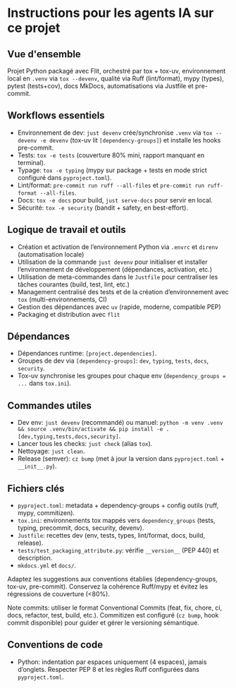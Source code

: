 # Instructions pour les agents IA sur ce projet

## Vue d'ensemble
Projet Python packagé avec Flit, orchestré par tox + tox-uv, environnement local en `.venv` via `tox --devenv`, qualité via Ruff (lint/format), mypy (types), pytest (tests+cov), docs MkDocs, automatisations via Justfile et pre-commit.

## Workflows essentiels
- Environnement de dev: `just devenv` crée/synchronise `.venv` via `tox --devenv -e devenv` (tox-uv lit `[dependency-groups]`) et installe les hooks pre-commit.
- Tests: `tox -e tests` (couverture 80% mini, rapport manquant en terminal).
- Typage: `tox -e typing` (mypy sur package + tests en mode strict configuré dans `pyproject.toml`).
- Lint/format: `pre-commit run ruff --all-files` et `pre-commit run ruff-format --all-files`.
- Docs: `tox -e docs` pour build, `just serve-docs` pour servir en local.
- Sécurité: `tox -e security` (bandit + safety, en best-effort).

## Logique de travail et outils
- Création et activation de l’environnement Python via `.envrc` et `direnv` (automatisation locale)
- Utilisation de la commande `just devenv` pour initialiser et installer l’environnement de développement (dépendances, activation, etc.)
- Utilisation de meta-commandes dans le `Justfile` pour centraliser les tâches courantes (build, test, lint, etc.)
- Management centralisé des tests et de la création d’environnement avec `tox` (multi-environnements, CI)
- Gestion des dépendances avec `uv` (rapide, moderne, compatible PEP)
- Packaging et distribution avec `flit`

## Dépendances
- Dépendances runtime: `[project.dependencies]`.
- Groupes de dev via `[dependency-groups]`: `dev`, `typing`, `tests`, `docs`, `security`.
- Tox-uv synchronise les groupes pour chaque env (`dependency_groups = ...` dans `tox.ini`).

## Commandes utiles
- Dev env: `just devenv` (recommandé) ou manuel: `python -m venv .venv && source .venv/bin/activate && pip install -e .[dev,typing,tests,docs,security]`.
- Lancer tous les checks: `just check` (alias `tox`).
- Nettoyage: `just clean`.
- Release (semver): `cz bump` (met à jour la version dans `pyproject.toml` + `__init__.py`).

## Fichiers clés
- `pyproject.toml`: metadata + dependency-groups + config outils (ruff, mypy, commitizen).
- `tox.ini`: environnements tox mappés vers `dependency_groups` (tests, typing, precommit, docs, security, devenv).
- `Justfile`: recettes dev (env, tests, types, lint/format, docs, build, release).
- `tests/test_packaging_attribute.py`: vérifie `__version__` (PEP 440) et description.
- `mkdocs.yml` et `docs/`.

Adaptez les suggestions aux conventions établies (dependency-groups, tox-uv, pre-commit). Conservez la cohérence Ruff/mypy et évitez les régressions de couverture (<80%).

Note commits: utiliser le format Conventional Commits (feat, fix, chore, ci, docs, refactor, test, build, etc.). Commitizen est configuré (`cz bump`, hook commit disponible) pour guider et gérer le versioning sémantique.

## Conventions de code
- Python: indentation par espaces uniquement (4 espaces), jamais d’onglets. Respecter PEP 8 et les règles Ruff configurées dans `pyproject.toml`.

